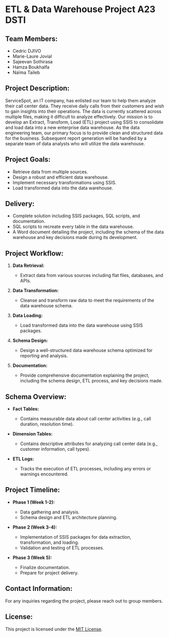 # ETL & Data Warehouse Project A23 DSTI

## Team Members:
- Cedric DJIVO
- Marie-Laure Jovial
- Sajeevan Sothirasa
- Hamza Boukhalfa
- Naïma Taileb

## Project Description:
ServiceSpot, an IT company, has enlisted our team to help them analyze their call center data. They receive daily calls from their customers and wish to gain insights into their operations. The data is currently scattered across multiple files, making it difficult to analyze effectively. Our mission is to develop an Extract, Transform, Load (ETL) project using SSIS to consolidate and load data into a new enterprise data warehouse. As the data engineering team, our primary focus is to provide clean and structured data for the business. Subsequent report generation will be handled by a separate team of data analysts who will utilize the data warehouse.

## Project Goals:
- Retrieve data from multiple sources.
- Design a robust and efficient data warehouse.
- Implement necessary transformations using SSIS.
- Load transformed data into the data warehouse.

## Delivery:
- Complete solution including SSIS packages, SQL scripts, and documentation.
- SQL scripts to recreate every table in the data warehouse.
- A Word document detailing the project, including the schema of the data warehouse and key decisions made during its development.

## Project Workflow:
1. **Data Retrieval:** 
   - Extract data from various sources including flat files, databases, and APIs.
   
2. **Data Transformation:** 
   - Cleanse and transform raw data to meet the requirements of the data warehouse schema.
   
3. **Data Loading:** 
   - Load transformed data into the data warehouse using SSIS packages.
   
4. **Schema Design:** 
   - Design a well-structured data warehouse schema optimized for reporting and analysis.
   
5. **Documentation:** 
   - Provide comprehensive documentation explaining the project, including the schema design, ETL process, and key decisions made.

## Schema Overview:
- **Fact Tables:** 
  - Contains measurable data about call center activities (e.g., call duration, resolution time).
  
- **Dimension Tables:** 
  - Contains descriptive attributes for analyzing call center data (e.g., customer information, call types).
  
- **ETL Logs:** 
  - Tracks the execution of ETL processes, including any errors or warnings encountered.

## Project Timeline:
- **Phase 1 (Week 1-2):** 
  - Data gathering and analysis.
  - Schema design and ETL architecture planning.

- **Phase 2 (Week 3-4):** 
  - Implementation of SSIS packages for data extraction, transformation, and loading.
  - Validation and testing of ETL processes.

- **Phase 3 (Week 5):** 
  - Finalize documentation.
  - Prepare for project delivery.

## Contact Information:
For any inquiries regarding the project, please reach out to group members.

## License:
This project is licensed under the [MIT License](LICENSE).
